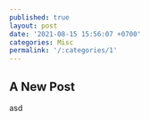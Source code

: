 ```yaml
---
published: true
layout: post
date: '2021-08-15 15:56:07 +0700'
categories: Misc
permalink: '/:categories/1'
---
```

## A New Post

asd
